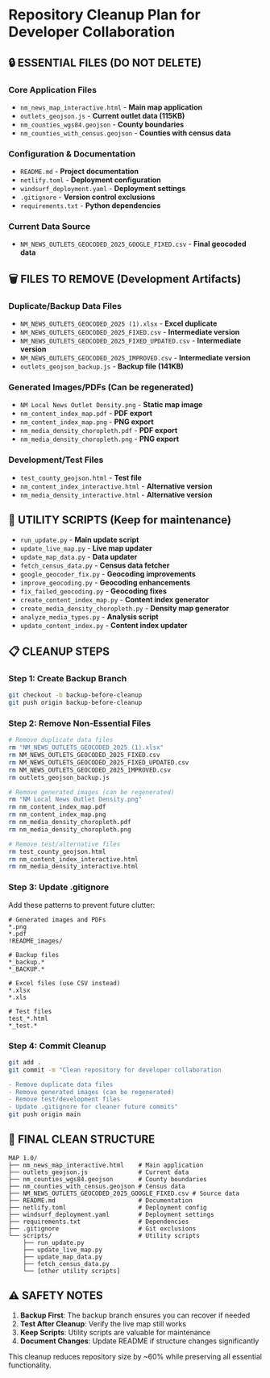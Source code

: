 # Repository Cleanup Plan for Developer Collaboration

## 🔒 ESSENTIAL FILES (DO NOT DELETE)

### Core Application Files
- `nm_news_map_interactive.html` - **Main map application**
- `outlets_geojson.js` - **Current outlet data (115KB)**
- `nm_counties_wgs84.geojson` - **County boundaries**
- `nm_counties_with_census.geojson` - **Counties with census data**

### Configuration & Documentation
- `README.md` - **Project documentation**
- `netlify.toml` - **Deployment configuration**
- `windsurf_deployment.yaml` - **Deployment settings**
- `.gitignore` - **Version control exclusions**
- `requirements.txt` - **Python dependencies**

### Current Data Source
- `NM_NEWS_OUTLETS_GEOCODED_2025_GOOGLE_FIXED.csv` - **Final geocoded data**

## 🗑️ FILES TO REMOVE (Development Artifacts)

### Duplicate/Backup Data Files
- `NM_NEWS_OUTLETS_GEOCODED_2025 (1).xlsx` - **Excel duplicate**
- `NM_NEWS_OUTLETS_GEOCODED_2025_FIXED.csv` - **Intermediate version**
- `NM_NEWS_OUTLETS_GEOCODED_2025_FIXED_UPDATED.csv` - **Intermediate version**
- `NM_NEWS_OUTLETS_GEOCODED_2025_IMPROVED.csv` - **Intermediate version**
- `outlets_geojson_backup.js` - **Backup file (141KB)**

### Generated Images/PDFs (Can be regenerated)
- `NM Local News Outlet Density.png` - **Static map image**
- `nm_content_index_map.pdf` - **PDF export**
- `nm_content_index_map.png` - **PNG export**
- `nm_media_density_choropleth.pdf` - **PDF export**
- `nm_media_density_choropleth.png` - **PNG export**

### Development/Test Files
- `test_county_geojson.html` - **Test file**
- `nm_content_index_interactive.html` - **Alternative version**
- `nm_media_density_interactive.html` - **Alternative version**

## 🔧 UTILITY SCRIPTS (Keep for maintenance)
- `run_update.py` - **Main update script**
- `update_live_map.py` - **Live map updater**
- `update_map_data.py` - **Data updater**
- `fetch_census_data.py` - **Census data fetcher**
- `google_geocoder_fix.py` - **Geocoding improvements**
- `improve_geocoding.py` - **Geocoding enhancements**
- `fix_failed_geocoding.py` - **Geocoding fixes**
- `create_content_index_map.py` - **Content index generator**
- `create_media_density_choropleth.py` - **Density map generator**
- `analyze_media_types.py` - **Analysis script**
- `update_content_index.py` - **Content index updater**

## 📋 CLEANUP STEPS

### Step 1: Create Backup Branch
```bash
git checkout -b backup-before-cleanup
git push origin backup-before-cleanup
```

### Step 2: Remove Non-Essential Files
```bash
# Remove duplicate data files
rm "NM_NEWS_OUTLETS_GEOCODED_2025 (1).xlsx"
rm NM_NEWS_OUTLETS_GEOCODED_2025_FIXED.csv
rm NM_NEWS_OUTLETS_GEOCODED_2025_FIXED_UPDATED.csv
rm NM_NEWS_OUTLETS_GEOCODED_2025_IMPROVED.csv
rm outlets_geojson_backup.js

# Remove generated images (can be regenerated)
rm "NM Local News Outlet Density.png"
rm nm_content_index_map.pdf
rm nm_content_index_map.png
rm nm_media_density_choropleth.pdf
rm nm_media_density_choropleth.png

# Remove test/alternative files
rm test_county_geojson.html
rm nm_content_index_interactive.html
rm nm_media_density_interactive.html
```

### Step 3: Update .gitignore
Add these patterns to prevent future clutter:
```
# Generated images and PDFs
*.png
*.pdf
!README_images/

# Backup files
*_backup.*
*_BACKUP.*

# Excel files (use CSV instead)
*.xlsx
*.xls

# Test files
test_*.html
*_test.*
```

### Step 4: Commit Cleanup
```bash
git add .
git commit -m "Clean repository for developer collaboration

- Remove duplicate data files
- Remove generated images (can be regenerated)
- Remove test/development files
- Update .gitignore for cleaner future commits"
git push origin main
```

## 📁 FINAL CLEAN STRUCTURE

```
MAP 1.0/
├── nm_news_map_interactive.html    # Main application
├── outlets_geojson.js              # Current data
├── nm_counties_wgs84.geojson       # County boundaries
├── nm_counties_with_census.geojson # Census data
├── NM_NEWS_OUTLETS_GEOCODED_2025_GOOGLE_FIXED.csv # Source data
├── README.md                       # Documentation
├── netlify.toml                    # Deployment config
├── windsurf_deployment.yaml        # Deployment settings
├── requirements.txt                # Dependencies
├── .gitignore                      # Git exclusions
└── scripts/                        # Utility scripts
    ├── run_update.py
    ├── update_live_map.py
    ├── update_map_data.py
    ├── fetch_census_data.py
    └── [other utility scripts]
```

## ⚠️ SAFETY NOTES

1. **Backup First**: The backup branch ensures you can recover if needed
2. **Test After Cleanup**: Verify the live map still works
3. **Keep Scripts**: Utility scripts are valuable for maintenance
4. **Document Changes**: Update README if structure changes significantly

This cleanup reduces repository size by ~60% while preserving all essential functionality.
